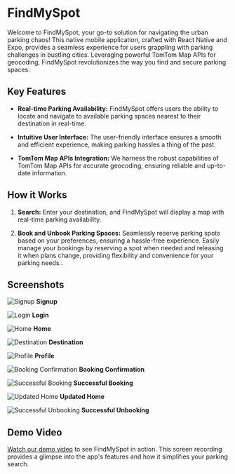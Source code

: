 # FindMySpot

Welcome to FindMySpot, your go-to solution for navigating the urban parking chaos! This native mobile application, crafted with React Native and Expo, provides a seamless experience for users grappling with parking challenges in bustling cities. Leveraging powerful TomTom Map APIs for geocoding, FindMySpot revolutionizes the way you find and secure parking spaces.

## Key Features

- **Real-time Parking Availability:** FindMySpot offers users the ability to locate and navigate to available parking spaces nearest to their destination in real-time.

- **Intuitive User Interface:** The user-friendly interface ensures a smooth and efficient experience, making parking hassles a thing of the past.

- **TomTom Map APIs Integration:** We harness the robust capabilities of TomTom Map APIs for accurate geocoding, ensuring reliable and up-to-date information.

## How it Works

1. **Search:** Enter your destination, and FindMySpot will display a map with real-time parking availability.

2. **Book and Unbook Parking Spaces:** Seamlessly reserve parking spots based on your preferences, ensuring a hassle-free experience. Easily manage your bookings by reserving a spot when needed and releasing it when plans change, providing flexibility and convenience for your parking needs..

## Screenshots

![Signup](./Screen_preview/signup.png)
**Signup**

![Login](./Screen_preview/login.png)
**Login**

![Home](./Screen_preview/home.png)
**Home**

![Destination](./Screen_preview/destination.png)
**Destination**

![Profile](./Screen_preview/Profile.png)
**Profile**

![Booking Confirmation](./Screen_preview/confirmationBooking.png)
**Booking Confirmation**

![Successful Booking](./Screen_preview/reseration_sucessful_alert.png)
**Successful Booking**

![Updated Home](./Screen_preview/updated_home.png)
**Updated Home**

![Successful Unbooking](./Screen_preview/unreserve_sucessful_alert.png)
**Successful Unbooking**


## Demo Video

[Watch our demo video](./Screen_preview/FindMySpot_Demo.MP4) to see FindMySpot in action. This screen recording provides a glimpse into the app's features and how it simplifies your parking search.

